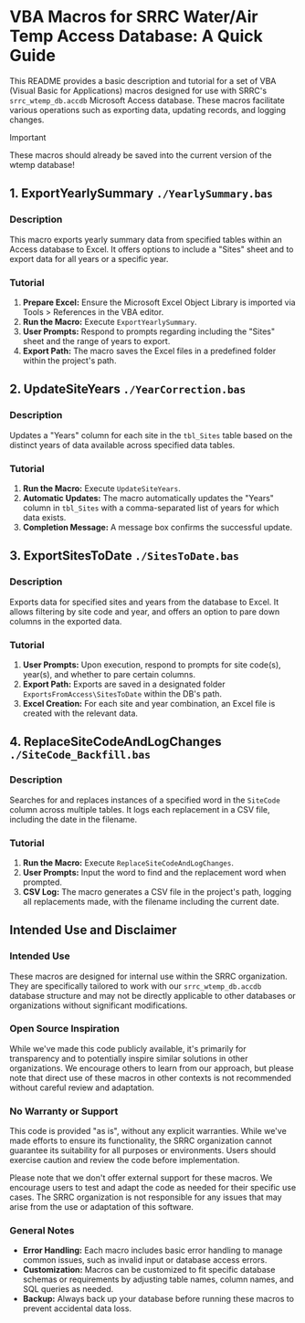 # VBA Macros for SRRC Water/Air Temp Access Database: A Quick Guide

This README provides a basic description and tutorial for a set of VBA (Visual Basic for Applications) macros designed for use with SRRC's `srrc_wtemp_db.accdb` Microsoft Access database. These macros facilitate various operations such as exporting data, updating records, and logging changes. 
> [!Important]
>
> These macros should already be saved into the current version of the wtemp database!

## 1. ExportYearlySummary `./YearlySummary.bas`

### Description
This macro exports yearly summary data from specified tables within an Access database to Excel. It offers options to include a "Sites" sheet and to export data for all years or a specific year.

### Tutorial
1. **Prepare Excel:** Ensure the Microsoft Excel Object Library is imported via Tools > References in the VBA editor.
2. **Run the Macro:** Execute `ExportYearlySummary`.
3. **User Prompts:** Respond to prompts regarding including the "Sites" sheet and the range of years to export.
4. **Export Path:** The macro saves the Excel files in a predefined folder within the project's path.

## 2. UpdateSiteYears `./YearCorrection.bas`

### Description
Updates a "Years" column for each site in the `tbl_Sites` table based on the distinct years of data available across specified data tables.

### Tutorial 
1. **Run the Macro:** Execute `UpdateSiteYears`.
2. **Automatic Updates:** The macro automatically updates the "Years" column in `tbl_Sites` with a comma-separated list of years for which data exists.
3. **Completion Message:** A message box confirms the successful update.

## 3. ExportSitesToDate `./SitesToDate.bas`

### Description
Exports data for specified sites and years from the database to Excel. It allows filtering by site code and year, and offers an option to pare down columns in the exported data.

### Tutorial
1. **User Prompts:** Upon execution, respond to prompts for site code(s), year(s), and whether to pare certain columns.
2. **Export Path:** Exports are saved in a designated folder `ExportsFromAccess\SitesToDate` within the DB's path.
3. **Excel Creation:** For each site and year combination, an Excel file is created with the relevant data.

## 4. ReplaceSiteCodeAndLogChanges `./SiteCode_Backfill.bas`

### Description
Searches for and replaces instances of a specified word in the `SiteCode` column across multiple tables. It logs each replacement in a CSV file, including the date in the filename.

### Tutorial
1. **Run the Macro:** Execute `ReplaceSiteCodeAndLogChanges`.
2. **User Prompts:** Input the word to find and the replacement word when prompted.
3. **CSV Log:** The macro generates a CSV file in the project's path, logging all replacements made, with the filename including the current date.

## Intended Use and Disclaimer

### Intended Use
These macros are designed for internal use within the SRRC organization. They are specifically tailored to work with our `srrc_wtemp_db.accdb` database structure and may not be directly applicable to other databases or organizations without significant modifications.

### Open Source Inspiration
While we've made this code publicly available, it's primarily for transparency and to potentially inspire similar solutions in other organizations. We encourage others to learn from our approach, but please note that direct use of these macros in other contexts is not recommended without careful review and adaptation.

### No Warranty or Support
This code is provided "as is", without any explicit warranties. While we've made efforts to ensure its functionality, the SRRC organization cannot guarantee its suitability for all purposes or environments. Users should exercise caution and review the code before implementation.

Please note that we don't offer external support for these macros. We encourage users to test and adapt the code as needed for their specific use cases. The SRRC organization is not responsible for any issues that may arise from the use or adaptation of this software.

### General Notes
- **Error Handling:** Each macro includes basic error handling to manage common issues, such as invalid input or database access errors.
- **Customization:** Macros can be customized to fit specific database schemas or requirements by adjusting table names, column names, and SQL queries as needed.
- **Backup:** Always back up your database before running these macros to prevent accidental data loss.
